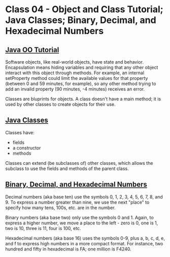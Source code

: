 # Class 04 - Object and Class Tutorial; Java Classes; Binary, Decimal, and Hexadecimal Numbers

## [Java OO Tutorial](https://docs.oracle.com/javase/tutorial/java/concepts/)

Software objects, like real-world objects, have state and behavior. Encapsulation means hiding variables and requiring that any other object interact with this object through methods. For example, an internal setProperty method could limit the available values for that property (between 0 and 59 minutes, for example), so any other method trying to add an invalid property (90 minutes, -4 minutes) receives an error.

Classes are bluprints for objects. A class doesn't have a main method; it is used by other classes to create objects for their use.

## [Java Classes](https://docs.oracle.com/javase/tutorial/java/javaOO/classes.html)

Classes have:

- fields
- a constructor
- methods

Classes can extend (be subclasses of) other classes, which allows the subclass to use the fields and methods of the parent class.

## [Binary, Decimal, and Hexadecimal Numbers](https://www.mathsisfun.com/binary-decimal-hexadecimal.html)

Decimal numbers (aka base ten) use the symbols 0, 1, 2, 3, 4, 5, 6, 7, 8, and 9. To express a number greater than nine, we use the next "place" to specify how many tens, 100s, etc. are in the number.

Binary numbers (aka base two) only use the symbols 0 and 1. Again, to express a higher number, we move a place to the left - zero is 0, one is 1, two is 10, three is 11, four is 100, etc.

Hexadecimal numbers (aka base 16) uses the symbols 0-9, plus a, b, c, d, e, and f to express high numbers in a more compact format. For instance, two hundred and fifty in hexadecimal is FA; one million is F4240.
